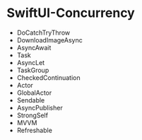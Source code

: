 # SwiftUI-Concurrency

- DoCatchTryThrow
- DownloadImageAsync
- AsyncAwait
- Task
- AsyncLet
- TaskGroup
- CheckedContinuation
- Actor
- GlobalActor
- Sendable
- AsyncPublisher
- StrongSelf
- MVVM
- Refreshable
